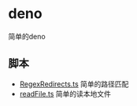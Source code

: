 # deno
简单的deno

## 脚本
- [RegexRedirects.ts](./RegexRedirects.ts) 简单的路径匹配
- [readFile.ts](./readFile.ts) 简单的读本地文件
